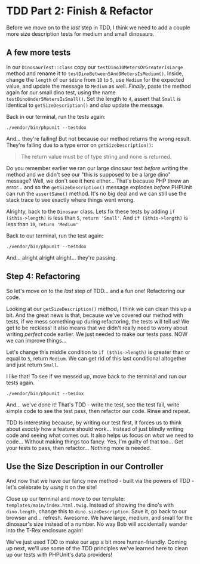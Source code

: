 # TDD Part 2: Finish & Refactor

Before we move on to the *last* step in TDD, I think we need to add a couple more
size description tests for medium and small dinosaurs. 

## A few more tests

In our `DinosaurTest::class` copy our
`testDino10MetersOrGreaterIsLarge` method and rename it to
`testDinoBetween5And9MetersIsMedium()`. Inside, change the
`length` of our `$dino` from `10` to `5`, use `Medium` for the expected value, and
update the message to `Medium` as well.
*Finally*, paste the method again for our small dino test,
using the name `testDinoUnder5MetersIsSmall()`. Set the
length to `4`, assert that `Small` is identical to `getSizeDescription()` and *also*
update the message.

Back in our terminal, run the tests again:

```terminal-silent
./vendor/bin/phpunit --testdox
```

And... they're failing! But not because our method returns the wrong result. They're
failing due to a type error on `getSizeDescription()`:

> The return value must be of type string and none is returned.

Do you remember earlier we ran our large dinosaur test *before* writing the
method and we didn't see our "this is supposed to be a large dino" message?
Well, we don't see it here either... That's because PHP threw an error... and
so the `getSizeDescription()` message explodes *before* PHPUnit can run the
`assertSame()` method. It's no big deal and we can still use the stack trace to
see exactly where things went wrong.

Alrighty, back to the `Dinosaur` class. Lets fix these tests by adding
`if ($this->length)` is less than `5`, `return 'Small'`. And
`if ($this->length)` is less than `10`, `return 'Medium'`

Back to our terminal, run the test again:

```terminal-silent
./vendor/bin/phpunit --testdox
```

And... alright alright alright... they're passing.

## Step 4: Refactoring

So let's move on to the *last* step of TDD... and a fun one! Refactoring our code.

Looking at our `getSizeDescription()` method, I think we can clean this up a bit.
And the great news is that, because we've covered our method with tests, if we
mess something up during refactoring, the tests will tell us! We get to be reckless!
It also means that we didn't really need to worry about writing *perfect* code earlier.
We just needed to make our tests pass. NOW we can improve things...

Let's change this middle condition to `if ($this->length)` is greater than or equal
to `5`, return `Medium`. We can get rid of this last conditional altogether and
just return `Small`.

I like that! To see if we messed up, move back to the terminal and run our
tests again.

```terminal-silent
./vendor/bin/phpunit --tesdox
```

And... we've done it! That's TDD - write the test, see the test fail,
write simple code to see the test pass, then refactor our code. Rinse and repeat.

TDD Is interesting because, by writing our test first, it forces us to think about
*exactly* how a feature should work... Instead of just blindly writing code and
seeing what comes out. It also helps us focus on *what* we need to code... Without
making things too fancy. Yes, I'm guilty of that too... Get your tests to pass,
then refactor... Nothing more is needed.

## Use the Size Description in our Controller

And now that we have our fancy new method - built via the powers of TDD - let's
celebrate by *using* it on the site!

Close up our terminal and move to our template: `templates/main/index.html.twig`.
Instead of showing the dino's with `dino.length`, change this to
`dino.sizeDescription`. Save it, go back to our browser and... refresh.
Awesome. We have large, medium, and small for the dinosaur's size instead of a number.
No way Bob will accidentally wander into the T-Rex enclosure again!

We've just used TDD to make our app a bit more human-friendly. Coming up next,
we'll use some of the TDD principles we've learned here to clean up our tests with
PHPUnit's data providers!
